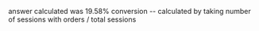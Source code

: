 answer calculated was 19.58% conversion -- calculated by taking number of sessions with orders / total sessions
